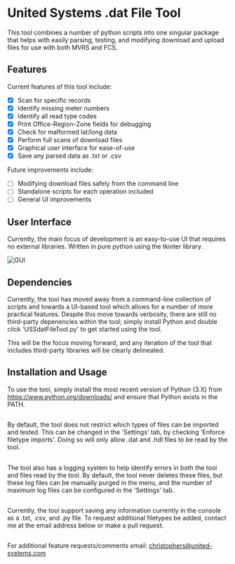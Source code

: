 # United Systems .dat File Tool

This tool combines a number of python scripts into one singular package that helps with easily parsing, testing, and modifying
download and upload files for use with both MVRS and FCS. 

## Features
Current features of this tool include:
- [x] Scan for specific records 
- [x] Identify missing meter numbers
- [x] Identify all read type codes
- [x] Print Office-Region-Zone fields for debugging
- [x] Check for malformed lat/long data
- [x] Perform full scans of download files
- [x] Graphical user interface for ease-of-use
- [x] Save any parsed data as .txt or .csv

Future improvements include:
- [ ] Modifying download files safely from the command line
- [ ] Standalone scripts for each operation included
- [ ] General UI improvements

## User Interface
Currently, the main focus of development is an easy-to-use UI that requires no external libraries. Written in pure python using the tkinter library. 

![GUI](https://imgur.com/TcvyKQH.png)

## Dependencies
Currently, the tool has moved away from a command-line collection of scripts and towards a UI-based tool which allows for a number of more practical features. Despite this move towards verbosity, there are still no third-party depenencies within the tool; simply install Python and double click 'USSdatFileTool.py' to get started using the tool. 

This will be the focus moving forward, and any iteration of the tool that includes third-party libraries will be clearly delineated. 

## Installation and Usage
To use the tool, simply install the most recent version of Python (3.X) from https://www.python.org/downloads/ and ensure that Python exists in the PATH. 

##

By default, the tool does not restrict which types of files can be imported and tested. This can be changed in the 'Settings' tab, by checking 'Enforce filetype imports'. Doing so will only allow .dat and .hdl files to be read by the tool. 

##

The tool also has a logging system to help identify errors in both the tool and files read by the tool. By default, the tool never deletes these files, but these log files can be manually purged in the menu, and the number of maximum log files can be configured in the 'Settings' tab. 

## 

Currently, the tool support saving any information currently in the console as a .txt, .csv, and .py file. To request additional filetypes be added, contact me at the email address below or make a pull request. 

##

For additional feature requests/comments email: christophers@united-systems.com
